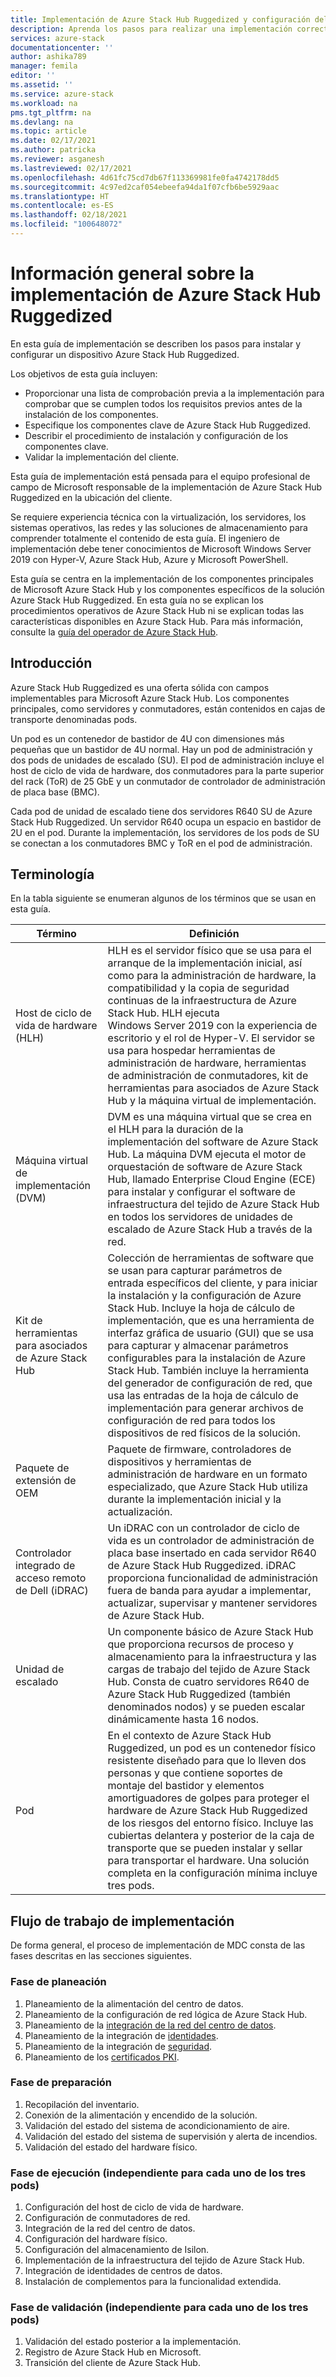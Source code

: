 ```yaml
---
title: Implementación de Azure Stack Hub Ruggedized y configuración del servidor de administración del host de ciclo de vida de hardware (HLH) de Azure Stack Hub | Microsoft Docs
description: Aprenda los pasos para realizar una implementación correcta in situ de un dispositivo Azure Stack Hub Ruggedized, desde el planeamiento a la etapa posterior a la implementación.
services: azure-stack
documentationcenter: ''
author: ashika789
manager: femila
editor: ''
ms.assetid: ''
ms.service: azure-stack
ms.workload: na
pms.tgt_pltfrm: na
ms.devlang: na
ms.topic: article
ms.date: 02/17/2021
ms.author: patricka
ms.reviewer: asganesh
ms.lastreviewed: 02/17/2021
ms.openlocfilehash: 4d61fc75cd7db67f113369981fe0fa4742178dd5
ms.sourcegitcommit: 4c97ed2caf054ebeefa94da1f07cfb6be5929aac
ms.translationtype: HT
ms.contentlocale: es-ES
ms.lasthandoff: 02/18/2021
ms.locfileid: "100648072"
---
```

# <a name="azure-stack-hub-ruggedized-deployment-overview"></a>Información general sobre la implementación de Azure Stack Hub Ruggedized

En esta guía de implementación se describen los pasos para instalar y configurar un dispositivo Azure Stack Hub Ruggedized. 

Los objetivos de esta guía incluyen:

- Proporcionar una lista de comprobación previa a la implementación para comprobar que se cumplen todos los requisitos previos antes de la instalación de los componentes.
- Especifique los componentes clave de Azure Stack Hub Ruggedized.
- Describir el procedimiento de instalación y configuración de los componentes clave.
- Validar la implementación del cliente.

Esta guía de implementación está pensada para el equipo profesional de campo de Microsoft responsable de la implementación de Azure Stack Hub Ruggedized en la ubicación del cliente.

Se requiere experiencia técnica con la virtualización, los servidores, los sistemas operativos, las redes y las soluciones de almacenamiento para comprender totalmente el contenido de esta guía. El ingeniero de implementación debe tener conocimientos de Microsoft Windows Server 2019 con Hyper-V, Azure Stack Hub, Azure y Microsoft PowerShell.

Esta guía se centra en la implementación de los componentes principales de Microsoft Azure Stack Hub y los componentes específicos de la solución Azure Stack Hub Ruggedized. En esta guía no se explican los procedimientos operativos de Azure Stack Hub ni se explican todas las características disponibles en Azure Stack Hub. Para más información, consulte la [guía del operador de Azure Stack Hub](../operator/index.yml).

## <a name="introduction"></a>Introducción

Azure Stack Hub Ruggedized es una oferta sólida con campos implementables para Microsoft Azure Stack Hub. Los componentes principales, como servidores y conmutadores, están contenidos en cajas de transporte denominadas pods.

Un pod es un contenedor de bastidor de 4U con dimensiones más pequeñas que un bastidor de 4U normal. Hay un pod de administración y dos pods de unidades de escalado (SU). El pod de administración incluye el host de ciclo de vida de hardware, dos conmutadores para la parte superior del rack (ToR) de 25 GbE y un conmutador de controlador de administración de placa base (BMC).

Cada pod de unidad de escalado tiene dos servidores R640 SU de Azure Stack Hub Ruggedized. Un servidor R640 ocupa un espacio en bastidor de 2U en el pod. Durante la implementación, los servidores de los pods de SU se conectan a los conmutadores BMC y ToR en el pod de administración.

## <a name="terminology"></a>Terminología

En la tabla siguiente se enumeran algunos de los términos que se usan en esta guía.

|Término   | Definición |
|-------|------------|
|Host de ciclo de vida de hardware (HLH)| HLH es el servidor físico que se usa para el arranque de la implementación inicial, así como para la administración de hardware, la compatibilidad y la copia de seguridad continuas de la infraestructura de Azure Stack Hub. HLH ejecuta Windows Server 2019 con la experiencia de escritorio y el rol de Hyper-V. El servidor se usa para hospedar herramientas de administración de hardware, herramientas de administración de conmutadores, kit de herramientas para asociados de Azure Stack Hub y la máquina virtual de implementación. |
|Máquina virtual de implementación (DVM)|  DVM es una máquina virtual que se crea en el HLH para la duración de la implementación del software de Azure Stack Hub. La máquina DVM ejecuta el motor de orquestación de software de Azure Stack Hub, llamado Enterprise Cloud Engine (ECE) para instalar y configurar el software de infraestructura del tejido de Azure Stack Hub en todos los servidores de unidades de escalado de Azure Stack Hub a través de la red.|
|Kit de herramientas para asociados de Azure Stack Hub|   Colección de herramientas de software que se usan para capturar parámetros de entrada específicos del cliente, y para iniciar la instalación y la configuración de Azure Stack Hub. Incluye la hoja de cálculo de implementación, que es una herramienta de interfaz gráfica de usuario (GUI) que se usa para capturar y almacenar parámetros configurables para la instalación de Azure Stack Hub. También incluye la herramienta del generador de configuración de red, que usa las entradas de la hoja de cálculo de implementación para generar archivos de configuración de red para todos los dispositivos de red físicos de la solución.|
|Paquete de extensión de OEM  |Paquete de firmware, controladores de dispositivos y herramientas de administración de hardware en un formato especializado, que Azure Stack Hub utiliza durante la implementación inicial y la actualización.|
|Controlador integrado de acceso remoto de Dell (iDRAC)|  Un iDRAC con un controlador de ciclo de vida es un controlador de administración de placa base insertado en cada servidor R640 de Azure Stack Hub Ruggedized. iDRAC proporciona funcionalidad de administración fuera de banda para ayudar a implementar, actualizar, supervisar y mantener servidores de Azure Stack Hub.|
|Unidad de escalado |Un componente básico de Azure Stack Hub que proporciona recursos de proceso y almacenamiento para la infraestructura y las cargas de trabajo del tejido de Azure Stack Hub. Consta de cuatro servidores R640 de Azure Stack Hub Ruggedized (también denominados nodos) y se pueden escalar dinámicamente hasta 16 nodos.|
|Pod    |En el contexto de Azure Stack Hub Ruggedized, un pod es un contenedor físico resistente diseñado para que lo lleven dos personas y que contiene soportes de montaje del bastidor y elementos amortiguadores de golpes para proteger el hardware de Azure Stack Hub Ruggedized de los riesgos del entorno físico. Incluye las cubiertas delantera y posterior de la caja de transporte que se pueden instalar y sellar para transportar el hardware. Una solución completa en la configuración mínima incluye tres pods.|


## <a name="deployment-workflow"></a>Flujo de trabajo de implementación

De forma general, el proceso de implementación de MDC consta de las fases descritas en las secciones siguientes.

### <a name="planning-phase"></a>Fase de planeación
1. Planeamiento de la alimentación del centro de datos.
1. Planeamiento de la configuración de red lógica de Azure Stack Hub.
1. Planeamiento de la [integración de la red del centro de datos](../operator/azure-stack-network.md).
1. Planeamiento de la integración de [identidades](../operator/azure-stack-identity-overview.md).
1. Planeamiento de la integración de [seguridad](../operator/azure-stack-security-foundations.md).
1. Planeamiento de los [certificados PKI](../operator/azure-stack-pki-certs.md).

### <a name="preparation-phase"></a>Fase de preparación
1. Recopilación del inventario.
1. Conexión de la alimentación y encendido de la solución.
1. Validación del estado del sistema de acondicionamiento de aire.
1. Validación del estado del sistema de supervisión y alerta de incendios.
1. Validación del estado del hardware físico.

### <a name="execution-phase--separately-for-each-of-the-three-pods"></a>Fase de ejecución (independiente para cada uno de los tres pods)
1. Configuración del host de ciclo de vida de hardware.
1. Configuración de conmutadores de red.
1. Integración de la red del centro de datos.
1. Configuración del hardware físico.
1. Configuración del almacenamiento de Isilon.
1. Implementación de la infraestructura del tejido de Azure Stack Hub.
1. Integración de identidades de centros de datos.
1. Instalación de complementos para la funcionalidad extendida.

### <a name="validation-phase--separately-for-each-of-the-three-pods"></a>Fase de validación (independiente para cada uno de los tres pods)
1. Validación del estado posterior a la implementación.
1. Registro de Azure Stack Hub en Microsoft.
1. Transición del cliente de Azure Stack Hub.
